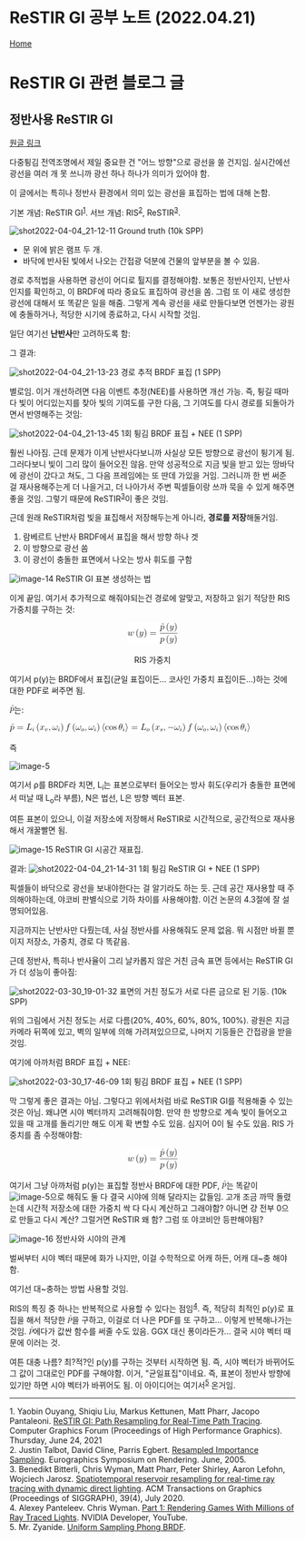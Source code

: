 # ReSTIR GI 공부 노트 (2022.04.21)
[Home](README.md)

# ReSTIR GI 관련 블로그 글

## 정반사용 ReSTIR GI

[원글 링크](https://www.zyanidelab.com/restir-gi-for-specular-bounces/)


다중튕김 전역조명에서 제일 중요한 건 "어느 방향"으로 광선을 쏠 건지임. 실시간에선 광선을 여러 개 못 쓰니까 광선 하나 하나가 의미가 있어야 함.

이 글에서는 특히나 정반사 환경에서 의미 있는 광선을 표집하는 법에 대해 논함.

기본 개념: ReSTIR GI<sup>[1](#ref_1)</sup>.
서브 개념: RIS<sup>[2](#ref_2)</sup>, ReSTIR<sup>[3](#ref_3)</sup>.

![shot2022-04-04_21-12-11](https://www.zyanidelab.com/content/images/size/w1000/2022/04/shot2022-04-04_21-12-11.png)
Ground truth (10k SPP)

* 문 위에 밝은 램프 두 개.
* 바닥에 반사된 빛에서 나오는 간접광 덕분에 건물의 앞부분을 볼 수 있음.

경로 추적법을 사용하면 광선이 어디로 튈지를 결정해야함. 보통은 정반사인지, 난반사인지를 확인하고, 이 BRDF에 따라 중요도 표집하여 광선을 쏨. 그럼 또 이 새로 생성한 광선에 대해서 또 똑같은 일을 해줌. 그렇게 계속 광선을 새로 만들다보면 언젠가는 광원에 충돌하거나, 적당한 시기에 종료하고, 다시 시작할 것임.

일단 여기선 **난반사**만 고려하도록 함:

그 결과:

![shot2022-04-04_21-13-23](https://www.zyanidelab.com/content/images/size/w1000/2022/04/shot2022-04-04_21-13-23.png)
경로 추적 BRDF 표집 (1 SPP)

별로임. 이거 개선하려면 다음 이벤트 추정(NEE)를 사용하면 개선 가능. 즉, 튕길 때마다 빛이 어디있는지를 찾아 빛의 기여도를 구한 다음, 그 기여도를 다시 경로를 되돌아가면서 반영해주는 것임:

![shot2022-04-04_21-13-45](https://www.zyanidelab.com/content/images/size/w1000/2022/04/shot2022-04-04_21-13-45.png)
1회 튕김 BRDF 표집 + NEE (1 SPP)

훨씬 나아짐. 근데 문제가 이게 난반사다보니까 사실상 모든 방향으로 광선이 튕기게 됨. 그러다보니 빛이 그리 많이 들어오진 않음. 만약 성공적으로 지금 빛을 받고 있는 땅바닥에 광선이 갔다고 쳐도, 그 다음 프레임에는 또 딴데 가있을 거임. 그러니까 한 번 써준 걸 재사용해주는게 더 나을거고, 더 나아가서 주변 픽셀들이랑 쓰까 묵을 수 있게 해주면 좋을 것임. 그렇기 때문에 ReSTIR<sup>[3](#ref_3)</sup>이 좋은 것임.

근데 원래 ReSTIR처럼 빛을 표집해서 저장해두는게 아니라, **경로를 저장**해둘거임.

1. 람베르트 난반사 BRDF에서 표집을 해서 방향 하나 겟
2. 이 방향으로 광선 쏨
3. 이 광선이 충돌한 표면에서 나오는 방사 휘도를 구함

![image-14](https://www.zyanidelab.com/content/images/2022/04/image-14.png)
ReSTIR GI 표본 생성하는 법

이게 끝임. 여기서 추가적으로 해줘야되는건 경로에 알맞고, 저장하고 읽기 적당한 RIS 가중치를 구하는 것:

<div style="text-align: center" id="SampleRelativeWeight">
<img src="https://raw.githubusercontent.com/Alegruz/alegruz.github.io/master/Images/ReStirGi/SampleRelativeWeight.png" alt="SampleRelativeWeight">
<p>RIS 가중치</p>
</div>

여기서 p(y)는 BRDF에서 표집(균일 표집이든... 코사인 가중치 표집이든...)하는 것에 대한 PDF로 써주면 됨. 

![TargetPdf](/Images/ReStirGi/TargetPdf.png)는:

![TargetFunctionEquation](/Images/ReStirGi/TargetFunctionEquation.png)

즉

![image-5](https://www.zyanidelab.com/content/images/2022/04/image-5.png)

여기서 &rho;를 BRDF라 치면, L<sub>i</sub>는 표본으로부터 들어오는 방사 휘도(우리가 충돌한 표면에서 떠날 때 L<sub>o</sub>라 부름), N은 법선, L은 방향 벡터 표본.

여튼 표본이 있으니, 이걸 저장소에 저장해서 ReSTIR로 시간적으로, 공간적으로 재사용해서 개꿀빨면 됨.

![image-15](https://www.zyanidelab.com/content/images/2022/04/image-15.png)
ReSTIR GI 시공간 재표집.

결과:
![shot2022-04-04_21-14-31](https://www.zyanidelab.com/content/images/size/w1000/2022/04/shot2022-04-04_21-14-31.png)
1회 튕김 ReSTIR GI + NEE (1 SPP)

픽셀들이 바닥으로 광선을 보내야한다는 걸 알기라도 하는 듯. 근데 공간 재사용할 때 주의해야하는데, 야코비 판별식으로 기하 차이를 사용해야함. 이건 논문의 4.3절에 잘 설명되어있음.

지금까지는 난반사만 다뤘는데, 사실 정반사를 사용해줘도 문제 없음. 뭐 시점만 바뀔 뿐이지 저장소, 가중치, 경로 다 똑같음.

근데 정반사, 특히나 반사율이 그리 날카롭지 않은 거친 금속 표면 등에서는 ReSTIR GI가 더 성능이 좋아짐:

![shot2022-03-30_19-01-32](https://www.zyanidelab.com/content/images/size/w1000/2022/04/shot2022-03-30_19-01-32.png)
표면의 거친 정도가 서로 다른 금으로 된 기둥. (10k SPP)

위의 그림에서 거친 정도는 서로 다름(20%, 40%, 60%, 80%, 100%). 광원은 지금 카메라 뒤쪽에 있고, 벽의 일부에 의해 가려져있으므로, 나머지 기둥들은 간접광을 받을 것임.

여기에 아까처럼 BRDF 표집 + NEE:

![shot2022-03-30_17-46-09](https://www.zyanidelab.com/content/images/size/w1000/2022/04/shot2022-03-30_17-46-09.png)
1회 튕김 BRDF 표집 + NEE (1 SPP)

막 그렇게 좋은 결과는 아님. 그렇다고 위에서처럼 바로 ReSTIR GI를 적용해줄 수 있는 것은 아님. 왜냐면 시야 벡터까지 고려해줘야함. 만약 한 방향으로 계속 빛이 들어오고 있을 때 고개를 돌리기만 해도 이게 확 변할 수도 있음. 심지어 0이 될 수도 있음. RIS 가중치를 좀 수정해야함:

<div style="text-align: center">
<img src="https://raw.githubusercontent.com/Alegruz/alegruz.github.io/master/Images/ReStirGi/SampleRelativeWeight.png" alt="SampleRelativeWeight">
</div>

여기서 그냥 아까처럼 p(y)는 표집할 정반사 BRDF에 대한 PDF, ![TargetPdf](/Images/ReStirGi/TargetPdf.png)는 똑같이 ![image-5](https://www.zyanidelab.com/content/images/2022/04/image-5.png)으로 해줘도 둘 다 결국 시야에 의해 달라지는 값들임. 고개 조금 까딱 돌렸는데 시간적 저장소에 대한 가중치 싹 다 다시 계산하고 그래야함? 아니면 걍 전부 0으로 만들고 다시 계산? 그럴거면 ReSTIR 왜 함? 그럼 또 야코비안 등판해야됨?

![image-16](https://www.zyanidelab.com/content/images/2022/04/image-16.png)
정반사와 시야의 관계

벌써부터 시야 벡터 때문에 화가 나지만, 이걸 수학적으로 어캐 하든, 어캐 대~충 해야함.

여기선 대~충하는 방법 사용할 것임.

RIS의 특징 중 하나는 반복적으로 사용할 수 있다는 점임<sup>[4](#ref_4)</sup>. 즉, 적당히 최적인 p(y)로 표집을 해서 적당한 ![TargetPdf](/Images/ReStirGi/TargetPdf.png)을 구하고, 이걸로 더 나은 PDF를 또 구하고... 이렇게 반복해나가는 것임. ![TargetPdf](/Images/ReStirGi/TargetPdf.png)에다가 값싼 함수를 써줄 수도 있음. GGX 대신 퐁이라든가... 결국 시야 벡터 때문에 이러는 것.

여튼 대충 나름? 최?적?인 p(y)를 구하는 것부터 시작하면 됨. 즉, 시야 벡터가 바뀌어도 그 값이 그대로인 PDF를 구해야함. 이거, "균일표집"이네요. 즉, 표본이 정반사 방향에 있기만 하면 시야 벡터가 바뀌어도 됨. 이 아이디어는 여기서<sup>[5](#ref_5)</sup> 온거임.

---

<div id="ref_1">1. Yaobin Ouyang, Shiqiu Liu, Markus Kettunen, Matt Pharr, Jacopo Pantaleoni. <a href="https://research.nvidia.com/publication/2021-06_restir-gi-path-resampling-real-time-path-tracing">ReSTIR GI: Path Resampling for Real-Time Path Tracing</a>.  Computer Graphics Forum (Proceedings of High Performance Graphics). Thursday, June 24, 2021</div>
<div id="ref_2">2. Justin Talbot, David Cline, Parris Egbert. <a href="https://justintalbot.com/publication/importance-resampling/">Resampled Importance Sampling</a>. Eurographics Symposium on Rendering. June, 2005.</div>
<div id="ref_3">3. Benedikt Bitterli, Chris Wyman, Matt Pharr, Peter Shirley, Aaron Lefohn, Wojciech Jarosz. <a href="https://cs.dartmouth.edu/wjarosz/publications/bitterli20spatiotemporal.html">Spatiotemporal reservoir resampling for real-time ray tracing with dynamic direct lighting</a>. ACM Transactions on Graphics (Proceedings of SIGGRAPH), 39(4), July 2020.</div>
<div id="ref_4">4. Alexey Panteleev. Chris Wyman. <a href="https://youtu.be/QWsfohf0Bqk">Part 1: Rendering Games With Millions of Ray Traced Lights</a>. NVIDIA Developer, YouTube.</div>
<div id="ref_5">5. Mr. Zyanide. <a href="https://www.zyanidelab.com/uniform-sampling-phong/">Uniform Sampling Phong BRDF</a>. </div>